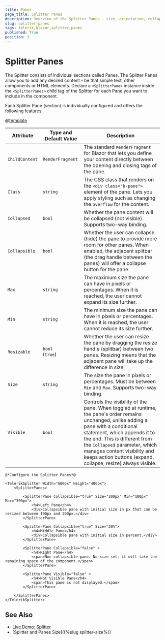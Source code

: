 ```yaml
---
title: Panes
page_title: Splitter Panes
description: Overview of the Splitter Panes - size, orientation, collapsing, resizing of panes, state and events.
slug: splitter-panes
tags: telerik,blazor,splitter,panes
published: True
position: 3
---
```


# Splitter Panes

The Splitter consists of individual sections called Panes. The Splitter Panes allow you to add any desired content - be that simple text, other components or HTML elements. Declare a `<SplitterPane>` instance inside the `<SplitterPanes>` child tag of the Splitter for each Pane you want to include in the component.

Each Splitter Pane (section) is individually configured and offers the following features:

@[template](/_contentTemplates/common/parameters-table-styles.md#table-layout)

| Attribute | Type and Default Value | Description |
|----------|----------|----------|
| `ChildContent` | `RenderFragment` | The standard `RenderFragment` for Blazor that lets you define your content directly between the opening and closing tags of the pane.
| `Class` | `string` | The CSS class that renders on the `<div class="k-pane">` element of the pane. Lets you apply styling such as changing the `overflow` for the content.
| `Collapsed` | `bool` | Whether the pane content will be collapsed (not visible). Supports two-way binding.
| `Collapsible` | `bool` | Whether the user can collapse (hide) the pane to provide more room for other panes. When enabled, the adjacent splitbar (the drag handle between the panes) will offer a collapse button for the pane.
| `Max` | `string` | The maximum size the pane can have in pixels or percentages. When it is reached, the user cannot expand its size further.
| `Min` | `string` |  The minimum size the pane can have in pixels or percentages. When it is reached, the user cannot reduce its size further.
| `Resizable` | `bool` <br/> (`true`) | Whether the user can resize the pane by dragging the resize handle (splitbar) between two panes. Resizing means that the adjacent pane will take up the difference in size.
| `Size` | `string`  | The size the pane in pixels or percentages. Must be between `Min` and `Max`. Supports two-way binding.
| `Visible` | `bool`  | Controls the visibility of the pane. When toggled at runtime, the pane's order remains unchanged, unlike adding a pane with a conditional statement, which appends it to the end. This is different from the `Collapsed` parameter, which manages content visibility and keeps action buttons (expand, collapse, resize) always visible.

````CSHTML
@*Configure the Splitter Panes*@

<TelerikSplitter Width="600px" Height="400px">
    <SplitterPanes>

        <SplitterPane Collapsible="true" Size="200px" Min="100px" Max="300px">
            <h4>Left Pane</h4>
            <div>Collapsible pane with initial size in px that can be resized between 100px and 200px.</div>
        </SplitterPane>

        <SplitterPane Collapsible="true" Size="20%">
            <h4>Middle Pane</h4>
            <div>Collapsible pane with initial size in percent.</div>
        </SplitterPane>

        <SplitterPane Collapsible="false" >
            <h4>Right Pane</h4>
            <span>Non-collapsible pane. No size set, it will take the remaining space of the component.</span>
        </SplitterPane>

        <SplitterPane Visible="false" >
            <h4>Not Visible Pane</h4>
            <span>This pane is not displayed.</span>
        </SplitterPane>
        
    </SplitterPanes>
</TelerikSplitter>
````

## See Also

  * [Live Demo: Splitter](https://demos.telerik.com/blazor-ui/splitter/overview)
  * [Splitter and Panes Size]({%slug splitter-size%})